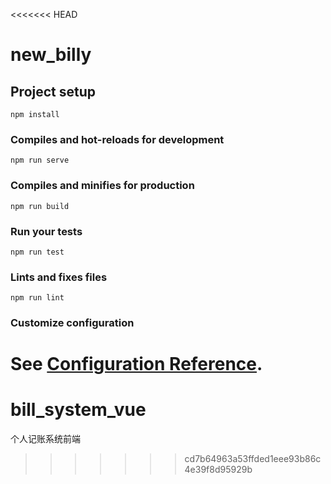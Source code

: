 <<<<<<< HEAD
# new_billy

## Project setup
```
npm install
```

### Compiles and hot-reloads for development
```
npm run serve
```

### Compiles and minifies for production
```
npm run build
```

### Run your tests
```
npm run test
```

### Lints and fixes files
```
npm run lint
```

### Customize configuration
See [Configuration Reference](https://cli.vuejs.org/config/).
=======
# bill_system_vue
个人记账系统前端
>>>>>>> cd7b64963a53ffded1eee93b86c4e39f8d95929b
